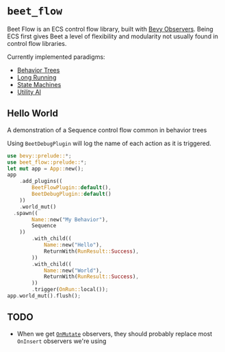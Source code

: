 # `beet_flow`

Beet Flow is an ECS control flow library, built with [Bevy Observers][bevy-observers]. Being ECS first gives Beet a level of flexibility and modularity not usually found in control flow libraries.

Currently implemented paradigms:
- [Behavior Trees](../../examples/flow/hello_world.rs)
- [Long Running](../../examples/flow/long_running.rs)
- [State Machines](../../examples/flow/state_machine.rs)
- [Utility AI](../../examples/flow/utility_ai.rs)
<!-- - [LLM Sentence Similarity](../../examples/hello_ml.rs)
- [Reinforcement Learning](../../examples/frozen_lake_train.rs) -->

## Hello World

A demonstration of a Sequence control flow common in behavior trees

Using `BeetDebugPlugin` will log the name of each action as it is triggered.
```rust
use bevy::prelude::*;
use beet_flow::prelude::*;
let mut app = App::new();
app
	.add_plugins((
		BeetFlowPlugin::default(),
		BeetDebugPlugin::default()
	))
	.world_mut()
  .spawn((
		Name::new("My Behavior"), 
		Sequence
	))
		.with_child((
			Name::new("Hello"),
			ReturnWith(RunResult::Success),
		))
		.with_child((
			Name::new("World"),
			ReturnWith(RunResult::Success),
		))
		.trigger(OnRun::local());
app.world_mut().flush();
```

[bevy-observers]:https://docs.rs/bevy/latest/bevy/ecs/observer/struct.Observer.html#


## TODO

- When we get [`OnMutate`](https://github.com/bevyengine/bevy/pull/14520) observers, they should probably replace most `OnInsert` observers we're using
